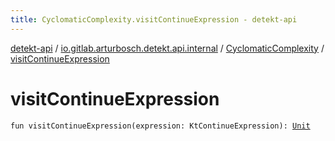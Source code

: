 ```yaml
---
title: CyclomaticComplexity.visitContinueExpression - detekt-api
---
```


[detekt-api](../../index.html) / [io.gitlab.arturbosch.detekt.api.internal](../index.html) / [CyclomaticComplexity](index.html) / [visitContinueExpression](./visit-continue-expression.html)

# visitContinueExpression

`fun visitContinueExpression(expression: KtContinueExpression): `[`Unit`](https://kotlinlang.org/api/latest/jvm/stdlib/kotlin/-unit/index.html)